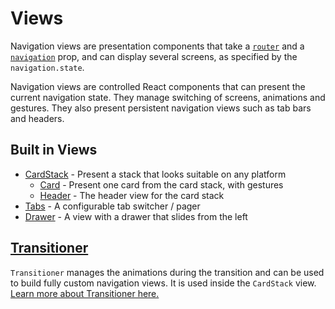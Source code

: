# Views

Navigation views are presentation components that take a [`router`](/docs/api/routers) and a [`navigation`](/docs/navigators/navigation-prop) prop, and can display several screens, as specified by the `navigation.state`.

Navigation views are controlled React components that can present the current navigation state. They manage switching of screens, animations and gestures. They also present persistent navigation views such as tab bars and headers.

## Built in Views

- [CardStack](https://github.com/react-community/react-navigation/blob/master/src/views/CardStack.js) - Present a stack that looks suitable on any platform
    + [Card](https://github.com/react-community/react-navigation/blob/master/src/views/Card.js) - Present one card from the card stack, with gestures
    + [Header](https://github.com/react-community/react-navigation/blob/master/src/views/Header/Header.js) - The header view for the card stack
- [Tabs](https://github.com/react-community/react-navigation/blob/master/src/views/TabView/TabView.js) - A configurable tab switcher / pager
- [Drawer](https://github.com/react-community/react-navigation/blob/master/src/views/Drawer/DrawerView.js) - A view with a drawer that slides from the left

## [Transitioner](/docs/views/transitioner)

`Transitioner` manages the animations during the transition and can be used to build fully custom navigation views. It is used inside the `CardStack` view. [Learn more about Transitioner here.](/docs/views/transitioner)
